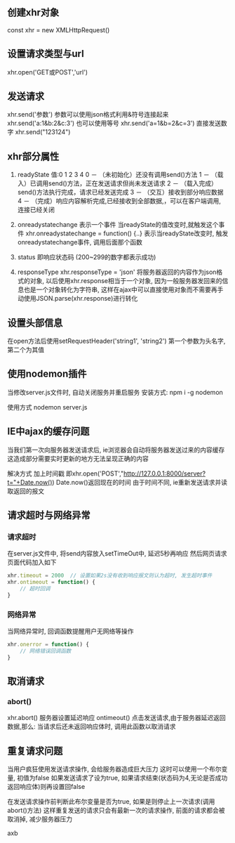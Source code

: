 ## 创建xhr对象
const xhr = new XMLHttpRequest()

## 设置请求类型与url
xhr.open('GET或POST','url')

## 发送请求
xhr.send('参数')
参数可以使用json格式利用&符号连接起来
    xhr.send('a:1&b:2&c:3')
也可以使用等号
    xhr.send('a=1&b=2&c=3')
直接发送数字
    xhr.send("123124")

## xhr部分属性
1. readyState
值:0 1 2 3 4
0 － （未初始化）还没有调用send()方法
1 － （载入）已调用send()方法，正在发送请求但尚未发送请求
2 － （载入完成）send()方法执行完成，请求已经发送完成
3 － （交互）接收到部分响应数据
4 － （完成）响应内容解析完成,已经接收到全部数据,，可以在客户端调用, 连接已经关闭

2. onreadystatechange
表示一个事件
当readyState的值改变时,就触发这个事件
xhr.onreadystatechange = function() {..}
表示当readyState改变时, 触发onreadystatechange事件, 调用后面那个函数


3. status
即响应状态码
(200~299的数字都表示成功)

4. responseType
xhr.responseType = 'json'
将服务器返回的内容作为json格式的对象, 以后使用xhr.response相当于一个对象, 因为一般服务器发回来的信息也是一个对象转化为字符串, 这样在ajax中可以直接使用对象而不需要再手动使用JSON.parse(xhr.response)进行转化

## 设置头部信息
在open方法后使用setRequestHeader('string1', 'string2')
第一个参数为头名字, 第二个为其值



## 使用nodemon插件
当修改server.js文件时, 自动关闭服务并重启服务
安装方式:
npm i -g nodemon

使用方式
nodemon server.js


## IE中ajax的缓存问题
当我们第一次向服务器发送请求后, ie浏览器会自动将服务器发送过来的内容缓存
这造成部分需要实时更新的地方无法呈现正确的内容

解决方式
加上时间戳
即xhr.open('POST',"http://127.0.0.1:8000/server?t="+Date.now())
Date.now()返回现在的时间
由于时间不同, ie重新发送请求并读取返回的报文


## 请求超时与网络异常

### 请求超时
在server.js文件中, 将send内容放入setTimeOut中, 延迟5秒再响应
然后网页请求页面代码加入如下
```JavaScript
xhr.timeout = 2000  // 设置如果2s没有收到响应报文则认为超时, 发生超时事件
xhr.ontimeout = function() {
    // 超时回调 
}
```

### 网络异常
当网络异常时, 回调函数提醒用户无网络等操作
```javascript
xhr.onerror = function() {
    // 网络错误回调函数
}
```

## 取消请求

### abort()
xhr.abort()
服务器设置延迟响应    ontimeout()
点击发送请求,由于服务器延迟返回数据,那么:
当请求后还未返回响应体时, 调用此函数以取消请求

## 重复请求问题
当用户疯狂使用发送请求操作, 会给服务器造成巨大压力
这时可以使用一个布尔变量, 初值为false
如果发送请求了设为true, 如果请求结束(状态码为4,无论是否成功返回响应体)则再设置回false

在发送请求操作前判断此布尔变量是否为true, 如果是则停止上一次请求(调用abort()方法)
这样重复发送的请求只会有最新一次的请求操作, 前面的请求都会被取消掉, 减少服务器压力



axb